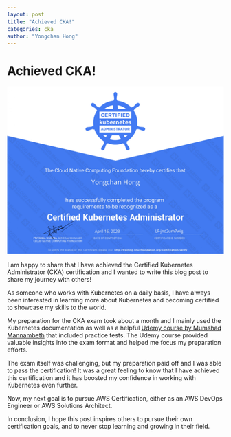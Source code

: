 ```yaml
---
layout: post
title: "Achieved CKA!"
categories: cka
author: "Yongchan Hong"
---
```

# Achieved CKA!
![cka](/images/cka-yongchan-hong.jpg)

I am happy to share that I have achieved the Certified Kubernetes Administrator (CKA) certification and I wanted to write this blog post to share my journey with others!

As someone who works with Kubernetes on a daily basis, I have always been interested in learning more about Kubernetes and becoming certified to showcase my skills to the world.

My preparation for the CKA exam took about a month and I mainly used the Kubernetes documentation as well as a helpful [Udemy course by Mumshad Mannambeth](https://www.udemy.com/course/certified-kubernetes-administrator-with-practice-tests/) that included practice tests. The Udemy course provided valuable insights into the exam format and helped me focus my preparation efforts.

The exam itself was challenging, but my preparation paid off and I was able to pass the certification! It was a great feeling to know that I have achieved this certification and it has boosted my confidence in working with Kubernetes even further.

Now, my next goal is to pursue AWS Certification, either as an AWS DevOps Engineer or AWS Solutions Architect.

In conclusion, I hope this post inspires others to pursue their own certification goals, and to never stop learning and growing in their field.